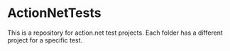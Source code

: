 # ActionNetTests
This is a repository for action.net test projects. Each folder has a different project for a specific test.


